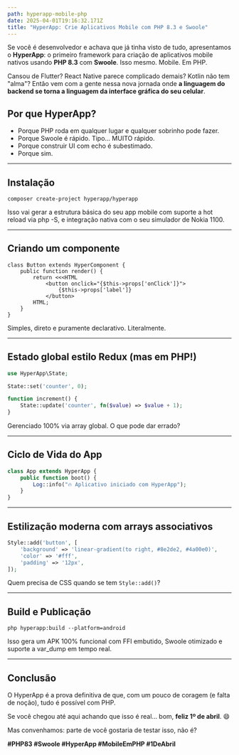 ```yaml
---
path: hyperapp-mobile-php
date: 2025-04-01T19:16:32.171Z
title: "HyperApp: Crie Aplicativos Mobile com PHP 8.3 e Swoole"
---
```

Se você é desenvolvedor e achava que já tinha visto de tudo, apresentamos o **HyperApp**: o primeiro framework para criação de aplicativos mobile nativos usando **PHP 8.3** com **Swoole**. Isso mesmo. Mobile. Em PHP.

Cansou de Flutter? React Native parece complicado demais? Kotlin não tem "alma"? Então vem com a gente nessa nova jornada onde **a linguagem do backend se torna a linguagem da interface gráfica do seu celular**.

## Por que HyperApp?

* Porque PHP roda em qualquer lugar e qualquer sobrinho pode fazer.
* Porque Swoole é rápido. Tipo... MUITO rápido.
* Porque construir UI com echo é subestimado.
* Porque sim.

- - -

## Instalação

```shell
composer create-project hyperapp/hyperapp
```

Isso vai gerar a estrutura básica do seu app mobile com suporte a hot reload via php -S, e integração nativa com o seu simulador de Nokia 1100.

- - -

## Criando um componente

```phtml
class Button extends HyperComponent {
    public function render() {
        return <<<HTML
            <button onclick="{$this->props['onClick']}">
                {$this->props['label']}
            </button>
        HTML;
    }
}
```

Simples, direto e puramente declarativo. Literalmente.

- - -

## Estado global estilo Redux (mas em PHP!)

```php
use HyperApp\State;

State::set('counter', 0);

function increment() {
    State::update('counter', fn($value) => $value + 1);
}
```

Gerenciado 100% via array global. O que pode dar errado?

- - -

## Ciclo de Vida do App

```php
class App extends HyperApp {
    public function boot() {
        Log::info("🔥 Aplicativo iniciado com HyperApp");
    }
}
```

- - -

## Estilização moderna com arrays associativos

```php
Style::add('button', [
    'background' => 'linear-gradient(to right, #8e2de2, #4a00e0)',
    'color' => '#fff',
    'padding' => '12px',
]);
```

Quem precisa de CSS quando se tem `Style::add()`?

- - -

## Build e Publicação

```shell
php hyperapp:build --platform=android
```

Isso gera um APK 100% funcional com FFI embutido, Swoole otimizado e suporte a var_dump em tempo real.

- - -

## Conclusão

O HyperApp é a prova definitiva de que, com um pouco de coragem (e falta de noção), tudo é possível com PHP.

Se você chegou até aqui achando que isso é real... bom, **feliz 1º de abril**. 😄

Mas convenhamos: parte de você gostaria de testar isso, não é?

**\#PHP83 #Swoole #HyperApp #MobileEmPHP #1DeAbril**